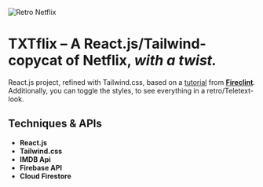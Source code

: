 ![Retro Netflix](https://res.cloudinary.com/dhrtgukmg/image/upload/v1662731210/txtflix-cover_s5lrbb.png)

# <strong>TXTflix</strong> – A React.js/Tailwind-copycat of Netflix, <em>with a twist.</em>

React.js project, refined with Tailwind.css, based on a [tutorial](https://www.youtube.com/watch?v=ATz8wg6sg30) from [<strong>Fireclint</strong>](https://github.com/fireclint). Additionally, you can toggle the styles, to see everything in a retro/Teletext-look.

## Techniques & APIs

* <strong>React.js</strong> 
* <strong>Tailwind.css</strong> 
* <strong>IMDB Api</strong> 
* <strong>Firebase API</strong>
* <strong>Cloud Firestore</strong>
